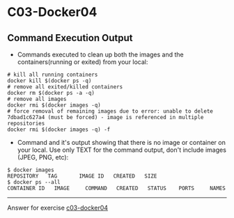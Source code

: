 # C03-Docker04


## Command Execution Output
- Commands executed to clean up both the images and the containers(running or exited) from your local:
```
# kill all running containers
docker kill $(docker ps -q) 
# remove all exited/killed containers
docker rm $(docker ps -a -q)
# remove all images
docker rmi $(docker images -q)
# force removal of remaining images due to error: unable to delete 7dbad1c627a4 (must be forced) - image is referenced in multiple repositories
docker rmi $(docker images -q) -f
```

- Command and it's output showing that there is no image or container on your local. Use only TEXT for the command output, don't include images (JPEG, PNG, etc):
```
$ docker images
REPOSITORY   TAG       IMAGE ID   CREATED   SIZE
$ docker ps --all
CONTAINER ID   IMAGE     COMMAND   CREATED   STATUS    PORTS     NAMES
```

***
Answer for exercise [c03-docker04](https://github.com/devopsacademyau/academy/blob/af3225a3436f263164e8daebc6bbd1ef3122b900/classes/03class/exercises/c03-docker04/README.md)
